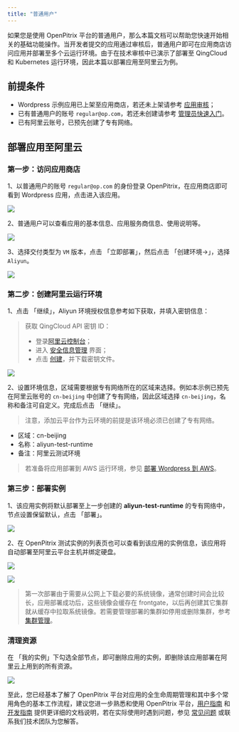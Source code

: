 ```yaml
---
title: "普通用户"
---
```


如果您是使用 OpenPitrix 平台的普通用户，那么本篇文档可以帮助您快速开始相关的基础功能操作。当开发者提交的应用通过审核后，普通用户即可在应用商店访问应用并部署至多个云运行环境。由于在技术审核中已演示了部署至 QingCloud 和 Kubernetes 运行环境，因此本篇以部署应用至阿里云为例。

## 前提条件

- Wordpress 示例应用已上架至应用商店，若还未上架请参考 [应用审核](../getting-start/app-review)；
- 已有普通用户的账号 `regular@op.com`，若还未创建请参考 [管理员快速入门](../getting-start/admin-quick-start)。
- 已有阿里云账号，已预先创建了专有网络。

## 部署应用至阿里云

### 第一步：访问应用商店

1、以普通用户的账号 `regular@op.com` 的身份登录 OpenPitrix，在应用商店即可看到 Wordpress 应用，点击进入该应用。

![](https://pek3b.qingstor.com/kubesphere-docs/png/20190618083644.png)

2、普通用户可以查看应用的基本信息、应用服务商信息、使用说明等。

![](https://pek3b.qingstor.com/kubesphere-docs/png/20190618083818.png)

3、选择交付类型为 `VM` 版本，点击 「立即部署」，然后点击 「创建环境→」，选择 `Aliyun`。

![](https://pek3b.qingstor.com/kubesphere-docs/png/20190618084054.png)

### 第二步：创建阿里云运行环境

1、点击 「继续」，Aliyun 环境授权信息参考如下获取，并填入密钥信息：

> 获取 QingCloud API 密钥 ID：
> - 登录[阿里云控制台](https://home.console.aliyun.com/)；
> - 进入 [安全信息管理](https://usercenter.console.aliyun.com/#/manage/ak/) 界面；
> - 点击 [创建](https://usercenter.console.aliyun.com/#/manage/ak/)，并下载密钥文件。

![](https://pek3b.qingstor.com/kubesphere-docs/png/20190618084603.png)

2、设置环境信息，区域需要根据专有网络所在的区域来选择。例如本示例已预先在阿里云账号的 `cn-beijing` 中创建了专有网络，因此区域选择 `cn-beijing`，名称和备注可自定义。完成后点击 「继续」。

> 注意，添加云平台作为云环境的前提是该环境必须已创建了专有网络。


- 区域：cn-beijing
- 名称：aliyun-test-runtime
- 备注：阿里云测试环境

> 若准备将应用部署到 AWS 运行环境，参见 [部署 Wordpress 到 AWS](../manual-guide/deploying-app-on-multicloud#部署应用至-aws)。

### 第三步：部署实例

1、该应用实例将默认部署至上一步创建的 **aliyun-test-runtime** 的专有网络中，节点设置保留默认，点击 「部署」。

![](https://pek3b.qingstor.com/kubesphere-docs/png/20190618085111.png)

2、在 OpenPitrix 测试实例的列表页也可以查看到该应用的实例信息，该应用将自动部署至阿里云平台主机并绑定硬盘。

![](https://pek3b.qingstor.com/kubesphere-docs/png/20190618091259.png)

![](https://pek3b.qingstor.com/kubesphere-docs/png/20190618111237.png)


> 第一次部署由于需要从公网上下载必要的系统镜像，通常创建时间会比较长，应用部署成功后，这些镜像会缓存在 frontgate，以后再创建其它集群就从缓存中拉取系统镜像。若需要管理部署的集群如停用或删除集群，参考 [集群管理](../manual-guide/cluster-management)。


### 清理资源

在 「我的实例」下勾选全部节点，即可删除应用的实例，即删除该应用部署在阿里云上用到的所有资源。

![](https://pek3b.qingstor.com/kubesphere-docs/png/20190618173210.png)


至此，您已经基本了解了 OpenPitrix 平台对应用的全生命周期管理和其中多个常用角色的基本工作流程，建议您进一步熟悉和使用 OpenPitrix 平台，[用户指南](../manual-guide/introduction) 和 [开发指南](../developer-guide/introduction) 提供更详细的文档说明，若在实际使用时遇到问题，参见 [常见问题](../faq) 或联系我们技术团队为您解答。